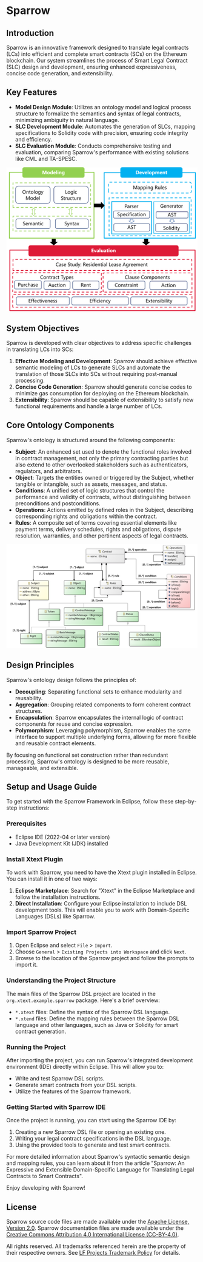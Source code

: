 # Sparrow
## Introduction
Sparrow is an innovative framework designed to translate legal contracts (LCs) into efficient and complete smart contracts (SCs) on the Ethereum blockchain. Our system streamlines the process of Smart Legal Contract (SLC) design and development, ensuring enhanced expressiveness, concise code generation, and extensibility.

## Key Features

- **Model Design Module**: Utilizes an ontology model and logical process structure to formalize the semantics and syntax of legal contracts, minimizing ambiguity in natural language.
- **SLC Development Module**: Automates the generation of SLCs, mapping specifications to Solidity code with precision, ensuring code integrity and efficiency.
- **SLC Evaluation Module**: Conducts comprehensive testing and evaluation, comparing Sparrow's performance with existing solutions like CML and TA-SPESC.
  
![system framework](picture/general.png)

## System Objectives

Sparrow is developed with clear objectives to address specific challenges in translating LCs into SCs:

1. **Effective Modeling and Development**: Sparrow should achieve effective semantic modeling of LCs to generate SLCs and automate the translation of those SLCs into SCs without requiring post-manual processing.
2. **Concise Code Generation**: Sparrow should generate concise codes to minimize gas consumption for deploying on the Ethereum blockchain. 
3. **Extensibility**: Sparrow should be capable of extensibility to satisfy new functional requirements and handle a large number of LCs.

## Core Ontology Components

Sparrow's ontology is structured around the following components:

- **Subject**: An enhanced set used to denote the functional roles involved in contract management, not only the primary contracting parties but also extend to other overlooked stakeholders such as authenticators, regulators, and arbitrators.
- **Object**: Targets the entities owned or triggered by the Subject, whether tangible or intangible, such as assets, messages, and status.
- **Conditions**: A unified set of logic structures that control the performance and validity of contracts, without distinguishing between preconditions and postconditions.
- **Operations**: Actions emitted by defined roles in the Subject, describing corresponding rights and obligations within the contract.
- **Rules**: A composite set of terms covering essential elements like payment terms, delivery schedules, rights and obligations, dispute resolution, warranties, and other pertinent aspects of legal contracts.

![system framework](picture/structure.png)

## Design Principles

Sparrow's ontology design follows the principles of:

- **Decoupling**: Separating functional sets to enhance modularity and reusability.
- **Aggregation**: Grouping related components to form coherent contract structures.
- **Encapsulation**: Sparrow encapsulates the internal logic of contract components for reuse and concise expression.
- **Polymorphism**: Leveraging polymorphism, Sparrow enables the same interface to support multiple underlying forms, allowing for more flexible and reusable contract elements.

By focusing on functional set construction rather than redundant processing, Sparrow's ontology is designed to be more reusable, manageable, and extensible.
   
## Setup and Usage Guide
To get started with the Sparrow Framework in Eclipse, follow these step-by-step instructions:

### Prerequisites
- Eclipse IDE (2022-04 or later version)
- Java Development Kit (JDK) installed

### Install Xtext Plugin
To work with Sparrow, you need to have the Xtext plugin installed in Eclipse. You can install it in one of two ways:

1. **Eclipse Marketplace**: Search for "Xtext" in the Eclipse Marketplace and follow the installation instructions.
2. **Direct Installation**: Configure your Eclipse installation to include DSL development tools. This will enable you to work with Domain-Specific Languages (DSLs) like Sparrow.

### Import Sparrow Project
1. Open Eclipse and select `File` > `Import`.
2. Choose `General` > `Existing Projects into Workspace` and click `Next`.
3. Browse to the location of the Sparrow project and follow the prompts to import it.

### Understanding the Project Structure
The main files of the Sparrow DSL project are located in the `org.xtext.example.sparrow` package. Here's a brief overview:

- `*.xtext` files: Define the syntax of the Sparrow DSL language.
- `*.xtend` files: Define the mapping rules between the Sparrow DSL language and other languages, such as Java or Solidity for smart contract generation.

### Running the Project
After importing the project, you can run Sparrow's integrated development environment (IDE) directly within Eclipse. This will allow you to:

- Write and test Sparrow DSL scripts.
- Generate smart contracts from your DSL scripts.
- Utilize the features of the Sparrow framework.

### Getting Started with Sparrow IDE
Once the project is running, you can start using the Sparrow IDE by:
1. Creating a new Sparrow DSL file or opening an existing one.
2. Writing your legal contract specifications in the DSL language.
3. Using the provided tools to generate and test smart contracts.

For more detailed information about Sparrow's syntactic semantic design and mapping rules, you can learn about it from the article "Sparrow: An Expressive and Extensible Domain-Specific Language for Translating Legal Contracts to Smart Contracts".

Enjoy developing with Sparrow!

## License

Sparrow source code files are made available under the [Apache License, Version 2.0](LICENSE). Sparrow documentation files are made available under the [Creative Commons Attribution 4.0 International License (CC-BY-4.0)](https://creativecommons.org/licenses/by/4.0/). 

All rights reserved. All trademarks referenced herein are the property of their respective owners. See [LF Projects Trademark Policy](https://lfprojects.org/trademark-policy/) for details.






